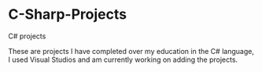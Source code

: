 # C-Sharp-Projects
C# projects

These are projects I have completed over my education in the C# language, I used Visual Studios and am currently working on adding the projects.
